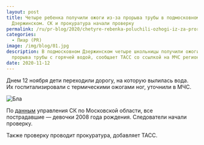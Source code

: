 ```yaml
---
layout: post
title: Четыре ребенка получили ожоги из-за прорыва трубы в подмосковном
  Дзержинском. СК и прокуратура начали проверку
permalink: /ru/pr-blog/2020/chetyre-rebenka-poluchili-ozhogi-iz-za-proryva-truby-v-podmoskovnom-dzerzhinskom-sk-i-prokuratura-nachali-proverku
categories:
  - Пиар (PR)
image: /img/blog/01.jpg
description: В подмосковном Дзержинском четыре школьницы получили ожоги из-за
  прорыва трубы с горячей водой, сообщает ТАСС со ссылкой на МЧС региона.
date: 2020-11-12
---
```

Днем 12 ноября дети переходили дорогу, на которую вылилась вода. Их госпитализировали с термическими ожогами ног, уточнили в МЧС.

![Бла](/img/blog/02.jpg)

По [данным](https://mosobl.sledcom.ru/news/item/1514860/) управления СК по Московской области, все пострадавшие — девочки 2008 года рождения. Следователи начали проверку.

Также проверку проводит прокуратура, добавляет ТАСС.